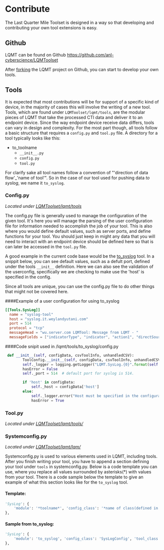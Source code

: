 # Contribute
The Last Quarter Mile Toolset is designed in a way so that developing and contributing your own tool extensions is easy. 

## Github
LQMT can be found on Github <https://github.com/anl-cyberscience/LQMToolset>

After [forking](https://guides.github.com/activities/forking/) the LQMT project on Github, you can start to develop your own tools. 

## Tools
It is expected that most contributions will be for support of a specific kind of device, in the majority of cases this will involve the writing of a new tool. Tools, which are found under `LQMToolset/lqmt/tools`, are the modular pieces of LQMT that take the processed CTI data and deliver it to an endpoint device. Since the way endpoint device receive data differs, tools can vary in design and complexity. For the most part though, all tools follow a basic structure that requires a `config.py` and `tool.py` file. A directory for a tool typically looks like this:

- to_toolname
    - `__init__.py`
    - `config.py`
    - `tool.py`

For clarify sake all tool names follow a convention of "'direction of data flow'_'name of tool'". So in the case of our tool used for pushing data *to* *syslog*, we name it `to_syslog`. 

### Config.py
*Located under [LQMToolset/lqmt/tools](https://github.com/anl-cyberscience/LQMToolset/blob/master/lqmt/tools/)*

The config.py file is generally used to manage the configuration of the given tool. It's here you will manage the parsing of the user configuration file for information needed to accomplish the job of your tool. This is also where you would define default values, such as server ports, and define functions for your tool. You should just keep in might any data that you will need to interact with an endpoint device should be defined here so that is can later be accessed in the `tool.py` file. 

A good example in the current code base would be the [to_syslog](https://github.com/anl-cyberscience/LQMToolset/blob/master/lqmt/tools/to_syslog/config.py) tool. In a snippit below, you can see default values, such as a defult port, defined under the tools `__init__` definition. Here we can also see the validation of the userconfig, specifically we are checking to make use the 'host' is specified in the config. 

Since all tools are unique, you can use the config.py file to do other things that might not be covered here. 

####Example of a user configuration for using to_syslog
```toml
[[Tools.SysLog]]
  name = "syslog-tool"
  host = "syslog.it.weylandyutani.com"
  port = 514
  protocol = "tcp"
  messageHead = "wu.server.com LQMTool: Message from LQMT - "
  messageFields = ["indicatorType", "indicator", "action1", "directSource", "reason1", "duration1"]
```
####Code snipit used in /lqmt/tools/to_syslog/config.py
```python
 def __init__(self, configData, csvToolInfo, unhandledCSV):
        ToolConfig.__init__(self, configData, csvToolInfo, unhandledCSV)
        self._logger = logging.getLogger("LQMT.SysLog.{0}".format(self.getName()))
        hasError = False
        self._port = 514  # default port for syslog is 514.

        if 'host' in configData:
            self._host = configData['host']
        else:
            self._logger.error("Host must be specified in the configuration")
            hasError = True
```

### Tool.py
*Located under [LQMToolset/lqmt/tools/](https://github.com/anl-cyberscience/LQMToolset/blob/master/lqmt/tools/)*

### Systemconfig.py
*Located under [LQMToolset/lqmt/lqm/](https://github.com/anl-cyberscience/LQMToolset/blob/master/lqmt/lqm/)*

Systemconfig.py is used to various elements used in LQMT, including tools. After you finish writing your tool, you have to append a section defining your tool under `tools` in systemconfig.py. Below is a code template you can use, where you replace all values surrounded by asterisks(*) with values from your tool. There is a code sample below the template to give an example of what this section looks like for the `to_syslog` tool.

#### Template:
```python
'SysLog': {
    'module': '*toolname*', 'config_class': '*name of class(defined in config.py)*', 'tool_class': '*name of class defined in tool.py*'
},
```
#### Sample from to_syslog:
````python
'SysLog': {
    'module': 'to_syslog', 'config_class': 'SysLogConfig', 'tool_class': 'ToSysLog'
},
````